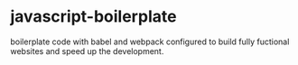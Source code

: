 # javascript-boilerplate
boilerplate code with babel and webpack configured to build fully fuctional websites and speed up the development.

